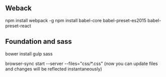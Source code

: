 ## Weback ##

npm install webpack -g
npm install babel-core babel-preset-es2015 babel-preset-react

## Foundation and sass ##
bower install
gulp sass

browser-sync start --server --files="css/*.css"
(now you can update files and changes will be reflected instantaneously)
